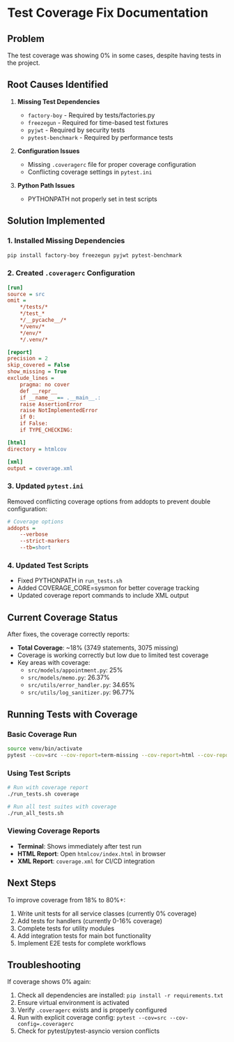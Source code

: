 # Test Coverage Fix Documentation

## Problem
The test coverage was showing 0% in some cases, despite having tests in the project.

## Root Causes Identified

1. **Missing Test Dependencies**
   - `factory-boy` - Required by tests/factories.py
   - `freezegun` - Required for time-based test fixtures
   - `pyjwt` - Required by security tests
   - `pytest-benchmark` - Required by performance tests

2. **Configuration Issues**
   - Missing `.coveragerc` file for proper coverage configuration
   - Conflicting coverage settings in `pytest.ini`

3. **Python Path Issues**
   - PYTHONPATH not properly set in test scripts

## Solution Implemented

### 1. Installed Missing Dependencies
```bash
pip install factory-boy freezegun pyjwt pytest-benchmark
```

### 2. Created `.coveragerc` Configuration
```ini
[run]
source = src
omit = 
    */tests/*
    */test_*
    */__pycache__/*
    */venv/*
    */env/*
    */.venv/*

[report]
precision = 2
skip_covered = False
show_missing = True
exclude_lines =
    pragma: no cover
    def __repr__
    if __name__ == .__main__.:
    raise AssertionError
    raise NotImplementedError
    if 0:
    if False:
    if TYPE_CHECKING:

[html]
directory = htmlcov

[xml]
output = coverage.xml
```

### 3. Updated `pytest.ini`
Removed conflicting coverage options from addopts to prevent double configuration:
```ini
# Coverage options
addopts = 
    --verbose
    --strict-markers
    --tb=short
```

### 4. Updated Test Scripts
- Fixed PYTHONPATH in `run_tests.sh`
- Added COVERAGE_CORE=sysmon for better coverage tracking
- Updated coverage report commands to include XML output

## Current Coverage Status

After fixes, the coverage correctly reports:
- **Total Coverage**: ~18% (3749 statements, 3075 missing)
- Coverage is working correctly but low due to limited test coverage
- Key areas with coverage:
  - `src/models/appointment.py`: 25%
  - `src/models/memo.py`: 26.37%
  - `src/utils/error_handler.py`: 34.65%
  - `src/utils/log_sanitizer.py`: 96.77%

## Running Tests with Coverage

### Basic Coverage Run
```bash
source venv/bin/activate
pytest --cov=src --cov-report=term-missing --cov-report=html --cov-report=xml
```

### Using Test Scripts
```bash
# Run with coverage report
./run_tests.sh coverage

# Run all test suites with coverage
./run_all_tests.sh
```

### Viewing Coverage Reports
- **Terminal**: Shows immediately after test run
- **HTML Report**: Open `htmlcov/index.html` in browser
- **XML Report**: `coverage.xml` for CI/CD integration

## Next Steps

To improve coverage from 18% to 80%+:
1. Write unit tests for all service classes (currently 0% coverage)
2. Add tests for handlers (currently 0-16% coverage)
3. Complete tests for utility modules
4. Add integration tests for main bot functionality
5. Implement E2E tests for complete workflows

## Troubleshooting

If coverage shows 0% again:
1. Check all dependencies are installed: `pip install -r requirements.txt`
2. Ensure virtual environment is activated
3. Verify `.coveragerc` exists and is properly configured
4. Run with explicit coverage config: `pytest --cov=src --cov-config=.coveragerc`
5. Check for pytest/pytest-asyncio version conflicts